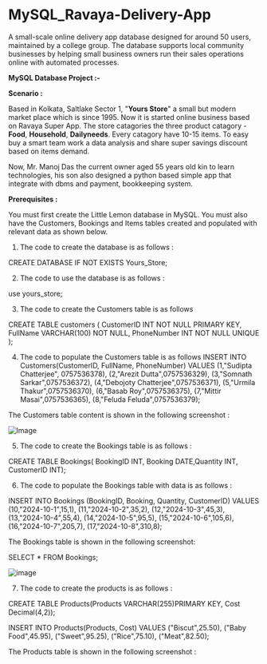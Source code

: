 # MySQL_Ravaya-Delivery-App
A small-scale online delivery app database designed for around 50 users, maintained by a college group. The database supports local community businesses by helping small business owners run their sales operations online with automated processes.

**MySQL Database Project :-**

**Scenario :**

Based in Kolkata, Saltlake Sector 1, "**Yours Store**" a small but modern market place which is since 1995. Now it is started online business based on Ravaya Super App. The store catagories the three product catagory - **Food**, **Household**, **Dailyneeds**. Every catagory have 10-15 items. To easy buy a smart team work a data analysis and share super savings discount based on items demand.

Now, Mr. Manoj Das the current owner aged 55 years old kin to learn technologies, his son also designed a python based simple app that integrate with dbms and payment, bookkeeping system.

**Prerequisites :**

You must first create the Little Lemon database in MySQL. You must also have the Customers, Bookings and Items tables created and populated with relevant data as shown below.

1. The code to create the database is as follows :

CREATE DATABASE IF NOT EXISTS Yours_Store;

2. The code to use the database is as follows :

use yours_store;

3. The code to create the Customers table is as follows 

CREATE TABLE customers (
CustomerID INT NOT NULL PRIMARY KEY,
FullName VARCHAR(100) NOT NULL,
PhoneNumber INT NOT NULL UNIQUE
);

4. The code to populate the Customers table is as follows
INSERT INTO Customers(CustomerID, FullName, PhoneNumber) VALUES
(1,"Sudipta Chatterjee", 0757536378),
(2,"Arezit Dutta",0757536329),
(3,"Somnath Sarkar",0757536372),
(4,"Debojoty Chatterjee",0757536371),
(5,"Urmila Thakur",0757536370),
(6,"Basab Roy",0757536375),
(7,"Mittir Masai",0757536365),
(8,"Feluda Feluda",0757536379);

The Customers table content is shown in the following screenshot :

![Image](https://github.com/user-attachments/assets/53fe954b-4d13-4228-96b0-905aeadecea7)

5. The code to create the Bookings table is as follows :

CREATE TABLE Bookings(
BookingID INT, Booking DATE,Quantity INT, CustomerID INT);

6. The code to populate the Bookings table with data is as follows :

INSERT INTO Bookings
(BookingID, Booking, Quantity, CustomerID)
VALUES
(10,"2024-10-1",15,1),
(11,"2024-10-2",35,2),
(12,"2024-10-3",45,3),
(13,"2024-10-4",55,4),
(14,"2024-10-5",95,5),
(15,"2024-10-6",105,6),
(16,"2024-10-7",205,7),
(17,"2024-10-8",310,8);

The Bookings table is shown in the following screenshot:

SELECT * FROM Bookings;

![image](https://github.com/user-attachments/assets/e9d9e57c-b999-4574-9d0d-9e85f10742f8)

7. The code to create the products is as follows :

CREATE TABLE Products(Products VARCHAR(255)PRIMARY KEY, Cost Decimal(4,2));

INSERT INTO Products(Products, Cost)
VALUES
("Biscut",25.50),
("Baby Food",45.95),
("Sweet",95.25),
("Rice",75.10),
("Meat",82.50);

The Products table is shown in the following screenshot :





